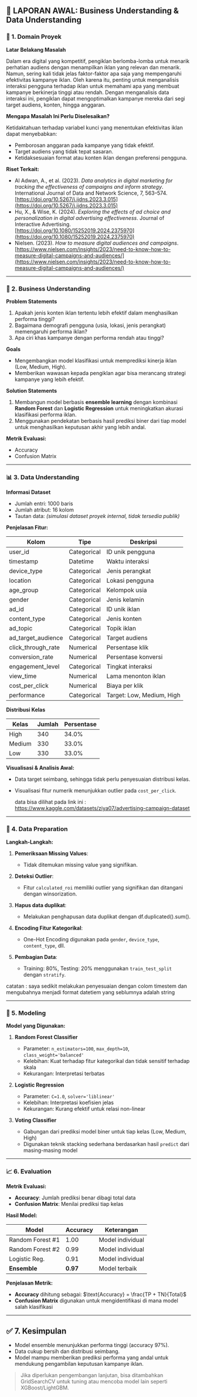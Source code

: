 ## 📘 LAPORAN AWAL: Business Understanding & Data Understanding

### 🧩 1. Domain Proyek

**Latar Belakang Masalah**

Dalam era digital yang kompetitif, pengiklan berlomba-lomba untuk menarik perhatian audiens dengan menampilkan iklan yang relevan dan menarik. Namun, sering kali tidak jelas faktor-faktor apa saja yang mempengaruhi efektivitas kampanye iklan. Oleh karena itu, penting untuk menganalisis interaksi pengguna terhadap iklan untuk memahami apa yang membuat kampanye berkinerja tinggi atau rendah. Dengan menganalisis data interaksi ini, pengiklan dapat mengoptimalkan kampanye mereka dari segi target audiens, konten, hingga anggaran.

**Mengapa Masalah Ini Perlu Diselesaikan?**

Ketidaktahuan terhadap variabel kunci yang menentukan efektivitas iklan dapat menyebabkan:

* Pemborosan anggaran pada kampanye yang tidak efektif.
* Target audiens yang tidak tepat sasaran.
* Ketidaksesuaian format atau konten iklan dengan preferensi pengguna.

**Riset Terkait:**

* Al Adwan, A., et al. (2023). *Data analytics in digital marketing for tracking the effectiveness of campaigns and inform strategy*. International Journal of Data and Network Science, 7, 563–574. [https://doi.org/10.5267/j.ijdns.2023.3.015](https://doi.org/10.5267/j.ijdns.2023.3.015)
* Hu, X., & Wise, K. (2024). *Exploring the effects of ad choice and personalization in digital advertising effectiveness*. Journal of Interactive Advertising. [https://doi.org/10.1080/15252019.2024.2375970](https://doi.org/10.1080/15252019.2024.2375970)
* Nielsen. (2023). *How to measure digital audiences and campaigns*. [https://www.nielsen.com/insights/2023/need-to-know-how-to-measure-digital-campaigns-and-audiences/](https://www.nielsen.com/insights/2023/need-to-know-how-to-measure-digital-campaigns-and-audiences/)

---

### 🧠 2. Business Understanding

**Problem Statements**

1. Apakah jenis konten iklan tertentu lebih efektif dalam menghasilkan performa tinggi?
2. Bagaimana demografi pengguna (usia, lokasi, jenis perangkat) memengaruhi performa iklan?
3. Apa ciri khas kampanye dengan performa rendah atau tinggi?

**Goals**

* Mengembangkan model klasifikasi untuk memprediksi kinerja iklan (Low, Medium, High).
* Memberikan wawasan kepada pengiklan agar bisa merancang strategi kampanye yang lebih efektif.

**Solution Statements**

1. Membangun model berbasis **ensemble learning** dengan kombinasi **Random Forest** dan **Logistic Regression** untuk meningkatkan akurasi klasifikasi performa iklan.
2. Menggunakan pendekatan berbasis hasil prediksi biner dari tiap model untuk menghasilkan keputusan akhir yang lebih andal.

**Metrik Evaluasi:**

* Accuracy
* Confusion Matrix

---

### 📊 3. Data Understanding

**Informasi Dataset**

* Jumlah entri: 1000 baris
* Jumlah atribut: 16 kolom
* Tautan data: *(simulasi dataset proyek internal, tidak tersedia publik)*

**Penjelasan Fitur:**

| Kolom                | Tipe        | Deskripsi                 |
| -------------------- | ----------- | ------------------------- |
| user\_id             | Categorical | ID unik pengguna          |
| timestamp            | Datetime    | Waktu interaksi           |
| device\_type         | Categorical | Jenis perangkat           |
| location             | Categorical | Lokasi pengguna           |
| age\_group           | Categorical | Kelompok usia             |
| gender               | Categorical | Jenis kelamin             |
| ad\_id               | Categorical | ID unik iklan             |
| content\_type        | Categorical | Jenis konten              |
| ad\_topic            | Categorical | Topik iklan               |
| ad\_target\_audience | Categorical | Target audiens            |
| click\_through\_rate | Numerical   | Persentase klik           |
| conversion\_rate     | Numerical   | Persentase konversi       |
| engagement\_level    | Categorical | Tingkat interaksi         |
| view\_time           | Numerical   | Lama menonton iklan       |
| cost\_per\_click     | Numerical   | Biaya per klik            |
| performance          | Categorical | Target: Low, Medium, High |

**Distribusi Kelas**

| Kelas  | Jumlah | Persentase |
| ------ | ------ | ---------- |
| High   | 340    | 34.0%      |
| Medium | 330    | 33.0%      |
| Low    | 330    | 33.0%      |

**Visualisasi & Analisis Awal:**

* Data target seimbang, sehingga tidak perlu penyesuaian distribusi kelas.
* Visualisasi fitur numerik menunjukkan outlier pada `cost_per_click`.

  data bisa dilihat pada link ini : https://www.kaggle.com/datasets/ziya07/advertising-campaign-dataset

---

### 🧹 4. Data Preparation

**Langkah-Langkah:**

1. **Pemeriksaan Missing Values**:

   * Tidak ditemukan missing value yang signifikan.
  
2. **Deteksi Outlier**:

   * Fitur `calculated_roi` memiliki outlier yang signifikan dan ditangani dengan winsorization.
     
3. **Hapus data duplikat**:

   * Melakukan penghapusan data duplikat dengan df.duplicated().sum().

3. **Encoding Fitur Kategorikal**:

   * One-Hot Encoding digunakan pada `gender`, `device_type`, `content_type`, dll.

4. **Pembagian Data**:

   * Training: 80%, Testing: 20% menggunakan `train_test_split` dengan `stratify`.

catatan : saya sedikit melakukan penyesuaian dengan colom timestem dan mengubahnya menjadi format datetiem yang seblumnya adalah string

---

### 🤖 5. Modeling

**Model yang Digunakan:**

1. **Random Forest Classifier**

   * Parameter: `n_estimators=100`, `max_depth=10`, `class_weight='balanced'`
   * Kelebihan: Kuat terhadap fitur kategorikal dan tidak sensitif terhadap skala
   * Kekurangan: Interpretasi terbatas

2. **Logistic Regression**

   * Parameter: `C=1.0`, `solver='liblinear'`
   * Kelebihan: Interpretasi koefisien jelas
   * Kekurangan: Kurang efektif untuk relasi non-linear

3. **Voting Classifier**

   * Gabungan dari prediksi model biner untuk tiap kelas (Low, Medium, High)
   * Digunakan teknik stacking sederhana berdasarkan hasil `predict` dari masing-masing model

---

### 📈 6. Evaluation

**Metrik Evaluasi:**

* **Accuracy**: Jumlah prediksi benar dibagi total data
* **Confusion Matrix**: Menilai prediksi tiap kelas

**Hasil Model:**

| Model            | Accuracy | Keterangan       |
| ---------------- | -------- | ---------------- |
| Random Forest #1 | 1.00     | Model individual |
| Random Forest #2 | 0.99     | Model individual |
| Logistic Reg.    | 0.91     | Model individual |
| **Ensemble**     | **0.97** | Model terbaik    |

**Penjelasan Metrik:**

* **Accuracy** dihitung sebagai: $\text{Accuracy} = \frac{TP + TN}{Total}$
* **Confusion Matrix** digunakan untuk mengidentifikasi di mana model salah klasifikasi

---

## ✅ 7. Kesimpulan

* Model ensemble menunjukkan performa tinggi (accuracy 97%).
* Data cukup bersih dan distribusi seimbang.
* Model mampu memberikan prediksi performa yang andal untuk mendukung pengambilan keputusan kampanye iklan.

> Jika diperlukan pengembangan lanjutan, bisa ditambahkan GridSearchCV untuk tuning atau mencoba model lain seperti XGBoost/LightGBM.
